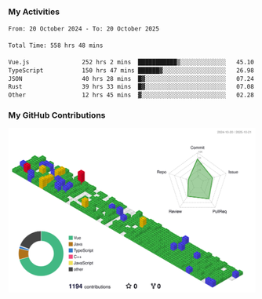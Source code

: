 ### My Activities

<!--START_SECTION:waka-->

```txt
From: 20 October 2024 - To: 20 October 2025

Total Time: 558 hrs 48 mins

Vue.js               252 hrs 2 mins  ███████████▒░░░░░░░░░░░░░   45.10 %
TypeScript           150 hrs 47 mins ██████▓░░░░░░░░░░░░░░░░░░   26.98 %
JSON                 40 hrs 28 mins  █▓░░░░░░░░░░░░░░░░░░░░░░░   07.24 %
Rust                 39 hrs 33 mins  █▓░░░░░░░░░░░░░░░░░░░░░░░   07.08 %
Other                12 hrs 45 mins  ▓░░░░░░░░░░░░░░░░░░░░░░░░   02.28 %
```

<!--END_SECTION:waka-->

### My GitHub Contributions

![](./profile-3d-contrib/profile-gitblock.svg)
